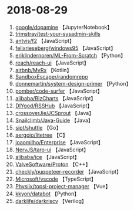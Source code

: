 # 2018-08-29

1. [google/dopamine](https://github.com/google/dopamine) 【JupyterNotebook】
2. [trimstray/test-your-sysadmin-skills](https://github.com/trimstray/test-your-sysadmin-skills) 
3. [antvis/f2](https://github.com/antvis/f2) 【JavaScript】
4. [felixrieseberg/windows95](https://github.com/felixrieseberg/windows95) 【JavaScript】
5. [eriklindernoren/ML-From-Scratch](https://github.com/eriklindernoren/ML-From-Scratch) 【Python】
6. [reach/reach-ui](https://github.com/reach/reach-ui) 【JavaScript】
7. [airbnb/MvRx](https://github.com/airbnb/MvRx) 【Kotlin】
8. [SandboxEscaper/randomrepo](https://github.com/SandboxEscaper/randomrepo) 
9. [donnemartin/system-design-primer](https://github.com/donnemartin/system-design-primer) 【Python】
10. [pomber/code-surfer](https://github.com/pomber/code-surfer) 【JavaScript】
11. [alibaba/BizCharts](https://github.com/alibaba/BizCharts) 【JavaScript】
12. [DIYgod/RSSHub](https://github.com/DIYgod/RSSHub) 【JavaScript】
13. [crossoverJie/JCSprout](https://github.com/crossoverJie/JCSprout) 【Java】
14. [Snailclimb/Java-Guide](https://github.com/Snailclimb/Java-Guide) 【Java】
15. [sipt/shuttle](https://github.com/sipt/shuttle) 【Go】
16. [aergoio/litetree](https://github.com/aergoio/litetree) 【C】
17. [joaomilho/Enterprise](https://github.com/joaomilho/Enterprise) 【JavaScript】
18. [NervJS/taro-ui](https://github.com/NervJS/taro-ui) 【JavaScript】
19. [alibaba/ice](https://github.com/alibaba/ice) 【JavaScript】
20. [ValveSoftware/Proton](https://github.com/ValveSoftware/Proton) 【C++】
21. [checkly/puppeteer-recorder](https://github.com/checkly/puppeteer-recorder) 【JavaScript】
22. [Microsoft/vscode](https://github.com/Microsoft/vscode) 【TypeScript】
23. [Physiix/topsi-project-manager](https://github.com/Physiix/topsi-project-manager) 【Vue】
24. [kkyon/databot](https://github.com/kkyon/databot) 【Python】
25. [darklife/darkriscv](https://github.com/darklife/darkriscv) 【Verilog】
